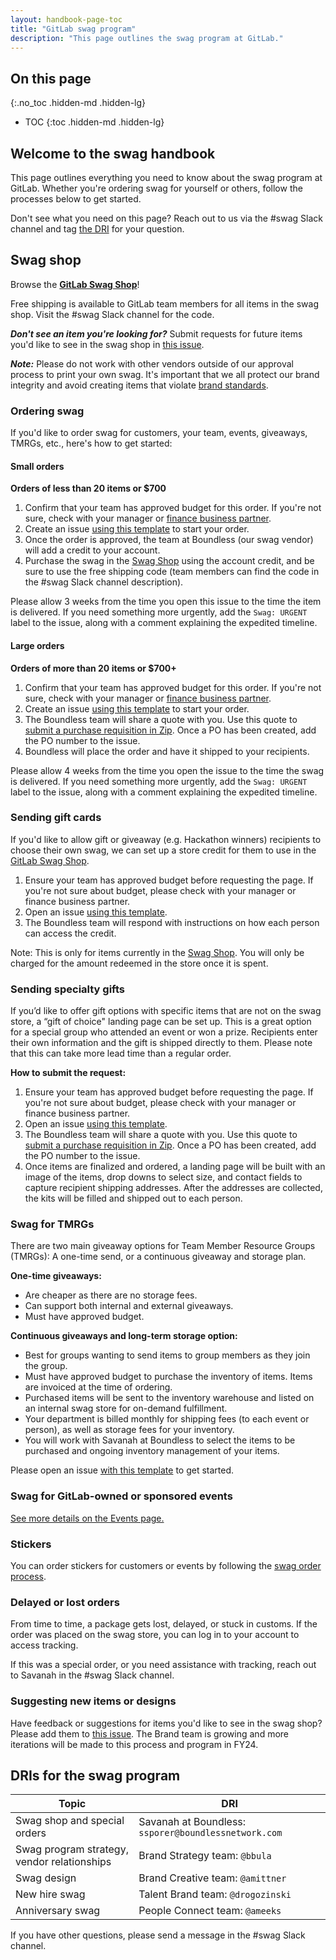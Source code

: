 ```yaml
---
layout: handbook-page-toc
title: "GitLab swag program"
description: "This page outlines the swag program at GitLab."
---
```


## On this page
{:.no_toc .hidden-md .hidden-lg}

- TOC
{:toc .hidden-md .hidden-lg}

## Welcome to the swag handbook

This page outlines everything you need to know about the swag program at GitLab. Whether you're ordering swag for yourself or others, follow the processes below to get started.

Don't see what you need on this page? Reach out to us via the #swag Slack channel and tag [the DRI](/handbook/marketing/brand-and-product-marketing/brand/merchandise-handling/#dris-for-the-swag-program) for your question. 

## Swag shop

Browse the [**GitLab Swag Shop**](https://www.shop.gitlab.com)! 

Free shipping is available to GitLab team members for all items in the swag shop. Visit the #swag Slack channel for the code.
     
**_Don't see an item you're looking for?_** Submit requests for future items you'd like to see in the swag shop in [this issue](https://gitlab.com/gitlab-com/marketing/brand-product-marketing/brand-strategy/-/issues/11).

_**Note:**_ Please do not work with other vendors outside of our approval process to print your own swag. It's important that we all protect our brand integrity and avoid creating items that violate [brand standards](https://design.gitlab.com/).

### Ordering swag 

If you'd like to order swag for customers, your team, events, giveaways, TMRGs, etc., here's how to get started:

#### Small orders

**Orders of less than 20 items or $700** 

1. Confirm that your team has approved budget for this order. If you're not sure, check with your manager or [finance business partner](/handbook/finance/financial-planning-and-analysis/#our-team).
1. Create an issue [using this template](https://gitlab.com/gitlab-com/marketing/brand-product-marketing/brand-strategy/-/issues/new?issuable_template=swag-request) to start your order. 
1. Once the order is approved, the team at Boundless (our swag vendor) will add a credit to your account.
1. Purchase the swag in the [Swag Shop](https://shop.gitlab.com/) using the account credit, and be sure to use the free shipping code (team members can find the code in the #swag Slack channel description). 

Please allow 3 weeks from the time you open this issue to the time the item is delivered. If you need something more urgently, add the `Swag: URGENT` label to the issue, along with a comment explaining the expedited timeline. 

#### Large orders 

**Orders of more than 20 items or $700+**

1. Confirm that your team has approved budget for this order. If you're not sure, check with your manager or [finance business partner](/handbook/finance/financial-planning-and-analysis/#our-team).
1. Create an issue [using this template](https://gitlab.com/gitlab-com/marketing/brand-product-marketing/brand-strategy/-/issues/new?issuable_template=swag-request) to start your order.
1. The Boundless team will share a quote with you. Use this quote to [submit a purchase requisition in Zip](/handbook/business-technology/enterprise-applications/guides/zip-guide/#zip---getting-started). Once a PO has been created, add the PO number to the issue.
1. Boundless will place the order and have it shipped to your recipients. 

Please allow 4 weeks from the time you open the issue to the time the swag is delivered. If you need something more urgently, add the `Swag: URGENT` label to the issue, along with a comment explaining the expedited timeline. 

### Sending gift cards

If you'd like to allow gift or giveaway (e.g. Hackathon winners) recipients to choose their own swag, we can set up a store credit for them to use in the [GitLab Swag Shop](https://shop.gitlab.com/).

1. Ensure your team has approved budget before requesting the page. If you're not sure about budget, please check with your manager or finance business partner.
1. Open an issue [using this template](https://gitlab.com/gitlab-com/marketing/brand-product-marketing/brand-strategy/-/issues/new?issuable_template=swag-giftcard).  
1. The Boundless team will respond with instructions on how each person can access the credit. 

Note: This is only for items currently in the [Swag Shop](https://shop.gitlab.com/). You will only be charged for the amount redeemed in the store once it is spent.  

### Sending specialty gifts

If you’d like to offer gift options with specific items that are not on the swag store, a “gift of choice" landing page can be set up. This is a great option for a special group who attended an event or won a prize. Recipients enter their own information and the gift is shipped directly to them. Please note that this can take more lead time than a regular order. 

**How to submit the request:**

1. Ensure your team has approved budget before requesting the page. If you're not sure about budget, please check with your manager or finance business partner.
1. Open an issue [using this template](https://gitlab.com/gitlab-com/marketing/brand-product-marketing/brand-strategy/-/issues/new?issuable_template=swag-request). 
1. The Boundless team will share a quote with you. Use this quote to [submit a purchase requisition in Zip](/handbook/business-technology/enterprise-applications/guides/zip-guide/#zip---getting-started). Once a PO has been created, add the PO number to the issue.
1. Once items are finalized and ordered, a landing page will be built with an image of the items, drop downs to select size, and contact fields to capture recipient shipping addresses. After the addresses are collected, the kits will be filled and shipped out to each person. 

### Swag for TMRGs

There are two main giveaway options for Team Member Resource Groups (TMRGs): A one-time send, or a continuous giveaway and storage plan.

**One-time giveaways:**
- Are cheaper as there are no storage fees.
- Can support both internal and external giveaways.
- Must have approved budget.

**Continuous giveaways and long-term storage option:**
- Best for groups wanting to send items to group members as they join the group.
- Must have approved budget to purchase the inventory of items. Items are invoiced at the time of ordering. 
- Purchased items will be sent to the inventory warehouse and listed on an internal swag store for on-demand fulfillment. 
- Your department is billed monthly for shipping fees (to each event or person), as well as storage fees for your inventory.
- You will work with Savanah at Boundless to select the items to be purchased and ongoing inventory management of your items. 

Please open an issue [with this template](https://gitlab.com/gitlab-com/marketing/brand-product-marketing/brand-strategy/-/issues/new?issuable_template=swag-request) to get started.

### Swag for GitLab-owned or sponsored events

[See more details on the Events page.](/handbook/marketing/events/#swag-for-events)

### Stickers

You can order stickers for customers or events by following the [swag order process](/handbook/marketing/brand-and-product-marketing/brand/merchandise-handling/#ordering-swag).

### Delayed or lost orders

From time to time, a package gets lost, delayed, or stuck in customs. If the order was placed on the swag store, you can log in to your account to access tracking. 

If this was a special order, or you need assistance with tracking, reach out to Savanah in the #swag Slack channel.

### Suggesting new items or designs

Have feedback or suggestions for items you'd like to see in the swag shop? Please add them to [this issue](https://gitlab.com/gitlab-com/marketing/brand-product-marketing/brand-strategy/-/issues/11). The Brand team is growing and more iterations will be made to this process and program in FY24.

## DRIs for the swag program

| Topic | DRI |
| ------ | ------ |
|    Swag shop and special orders    |    Savanah at Boundless: `ssporer@boundlessnetwork.com`    |
|    Swag program strategy, vendor relationships    |    Brand Strategy team: `@bbula`    |
|    Swag design    |    Brand Creative team: `@amittner`    |
|    New hire swag    |    Talent Brand team: `@drogozinski`    |
|   Anniversary swag     |    People Connect team: `@ameeks`    |

If you have other questions, please send a message in the #swag Slack channel. 
